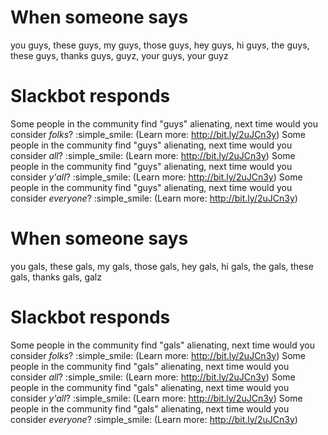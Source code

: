 # When someone says

you guys, these guys, my guys, those guys, hey guys, hi guys, the guys, these guys, thanks guys, guyz, your guys, your guyz


# Slackbot responds

Some people in the community find "guys" alienating, next time would you consider *folks*? :simple_smile: (Learn more: http://bit.ly/2uJCn3y)
Some people in the community find "guys" alienating, next time would you consider *all*? :simple_smile: (Learn more: http://bit.ly/2uJCn3y)
Some people in the community find "guys" alienating, next time would you consider *y'all*? :simple_smile: (Learn more: http://bit.ly/2uJCn3y)
Some people in the community find "guys" alienating, next time would you consider *everyone*? :simple_smile: (Learn more: http://bit.ly/2uJCn3y)


# When someone says

you gals, these gals, my gals, those gals, hey gals, hi gals, the gals, these gals, thanks gals, galz


# Slackbot responds
Some people in the community find "gals" alienating, next time would you consider *folks*? :simple_smile: (Learn more: http://bit.ly/2uJCn3y)
Some people in the community find "gals" alienating, next time would you consider *all*? :simple_smile: (Learn more: http://bit.ly/2uJCn3y)
Some people in the community find "gals" alienating, next time would you consider *y'all*? :simple_smile: (Learn more: http://bit.ly/2uJCn3y)
Some people in the community find "gals" alienating, next time would you consider *everyone*? :simple_smile: (Learn more: http://bit.ly/2uJCn3y)
